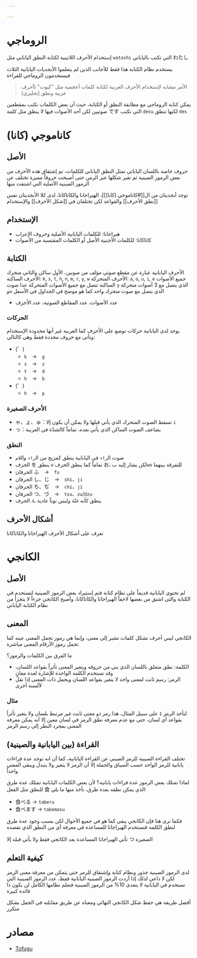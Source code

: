 ```yaml
---

---
```

# الروماجي
إستخدام الأحرف اللاتينية لكتابة النطق الياباني مثل `watashi` التي تكتب بالياباني わたし

يستخدم نظام الكتابة هذا فقط للأجانب الذين لم يتعلموا الأبجديات اليابانية الثلاث فيستخدمون الروماجي للقراءة

> الأمر مشابه لإستخدام الأحرف العربية لكتابة كلمات أعجمية مثل "كيوت" (أحرف عربية ونطق إنجليزي)

يمكن كتابة الروماجي مع مطابقة النطق أو الكتابة، حيث أن بعض الكلمات تكتب بمقطعين صوتيين لكن أحد الأصوات فيها لا ينطق مثل كلمة です التي تكتب `desu` لكنها تنطق `des`
# كاناموجي (كانا)
## الأصل
حروف خاصة باللسان الياباني تمثل النطق الياباني للكلمات، تم إشتقاق هذه الأحرف من بعض الرموز الصينية ثم تغير شكلها عبر الزمن حتى أصبحت حروفاً مميزة تختلف عن الرموز الصينية الأصلية التي اشتقت منها

توجد أبجديتان من ال[[#كاناموجي (كانا)]]، الهيراجانا والكاتاكانا، لدى كلا الأبجديتان نفس [[نطق الأحرف]] والقواعد لكن تختلفان في [[شكل الأحرف]] والإستخدام
## الإستخدام
- هيراجانا: للكلمات اليابانية الأصلية وحروف الإعراب
- كاتاكانا: للكلمات الأجنبية الأصل أو الكلمات المقتسبة من الأصوات
## الكتابة
الأحرف اليابانية عبارة عن مقطع صوتي مؤلف من صوتين، الأول ساكن والثاني متحرك
الأحرف الساكنة: `k`, `s`, `t`, `h`, `n`, `m`, `r`, `y`, `w`
الأحرف المتحركة: `a`, `o`, `u`, `i`, `e`
جميع الأصوات الساكنة تتصل مع جميع الأصوات المتحركة عدا صوت `y` الذي يتصل مع 3 أصوات متحركة و`w` الذي يتصل مع صوت متحرك واحد كما هو موضح في الجداول في الأسفل
- عدد الأصوات، عدد المقاطع الصوتية، عدد الأحرف
### الحركات
يوجد لدى اليابانية حركات توضع على الأحرف كما العربية غير أنها محدودة الإستخدام وتأتي مع حروف محددة فقط وهي كالتالي:
- (゛)
	- `k`　→　`g`
	- `s`　→　`z`
	- `t`　→　`d`
	- `h`　→　`b`
- (゜)
	- `h`　→　`p`
### الأحرف الصغيرة
- ゃ、ょ、ゅ：تسقط الصوت المتحرك الذي يأتي قبلها ولا يمكن أن يكون إلا `i`
- っ：يضاعف الصوت الساكن الذي يأتي بعده، تماماً كالشدّة في العربية
### النطق
- صوت ال`راء` في اليابانية ينطق كمزيج من ال`راء` وال`لام`
- الحرف を ينطق `o` تماماً كما ينطق الحرف お، لكن يشار إليه ب`wo` للتفرقة بينهما
- الحرفان  ふ　→　`fu`
- الحرفان し、じ　→　`shi`、`ji`
- الحرفان ち、ぢ　→　`chi`、`ji`
- الحرفان つ、づ　→　`tsu`、`zu`/`dzu`
- الحرف `ん` ينطق كأنه غنّة وليس نوناً عادية
## أشكال الأحرف
تعرف على أشكال الأحرف الهيراجانا والكاتاكانا
# الكانجي
## الأصل
لم تحتوي اليابانية قديماً على نظام كتابة فتم إستيراد بعض الرموز الصينية لتستخدم في الكتابة والتي اشتق من بعضها لاحقاً الهيراجانا والكاتاكانا، وأصبح الكانجي جزءاً لا يتجزأ من نظام الكتابة الياباني
## المعنى
الكانجي ليس أحرف تشكل كلمات تشير إلى معنى، وإنما هي رموز تحمل المعنى عينه كما تحمل رموز الأرقام المعنى مباشرة

ما الفرق بين الكلمات والرموز؟
- الكلمة: نطق متعلق باللسان الذي بني من حروفه ويتغير المعنى تأثراً بقواعد اللسان، وقد تستخدم الكلمة الواحدة للإشارة لعدة معانٍ
- الرمز: رسم ثابت لمعنى واحد لا يتغير بقواعد اللسان ويحمل ذات المعنى إذا نقل لألسنة أخرى
### مثال
لنأخذ الرمز `1` على سبيل المثال، هذا رمز ذو معنى ثابت غير مرتبط بلسان ولا يتغير تأثرأ بقواعد أي لسان، حتى مع عدم معرفة نطق الرمز في لسان معين إلا أنه يمكن معرفة المعنى بمجرد النظر إلى رسم الرمز
## القراءة (بين اليابانية والصينية)
تختلف القراءة الصينية للرمز الصيني عن القراءة اليابانية، كما أن انه توجد عدة قراءات يابانية للرمز الواحد حسب السياق والجملة إلا أن الرمز لا يتغير ولا يتبدل ويبقى المعنى واحداً

لماذا تمتلك بعض الرموز عدة قراءات يابانية؟ لأن بعض الكلمات اليابانية تمتلك عدة طرق للنطق مثل الفعل 食 الذي يمكن نطقه بعدة طرق، نأخذ منها ما يلي:
- 食べる        → `taberu`
- 食べます    → `tabemasu`

فكما نرى هنا فإن الكانجي يبقى كما هو في جميع الأحوال لكن بسبب وجود عدة طرق لنطق الكلمة فنستخدم الهيراجانا للمساعدة في معرفة أي من النطق الذي نقصده

تأتي الهيراجانا المساعدة بعد الكانجي فقط ولا يأتي قبله إلا つ الصغيرة
## كيفية التعلم
لدى الرموز الصينية جذور ونظام كتابة وإشتقاق للرمز حتى يتمكن من معرفة معنى الرمز لكن لا داعي لذلك إذا أردت الرموز الصينية اليابانية فقط، عدد الرموز الصينية التي تستخدم في اليابانية لا يتعدى 10% من الرموز الصينية فتعلم نظامها الكامل لن يكون ذا فائدة كبيرة

أفضل طريقة هي حفظ شكل الكانجي النهائي ومعناه عن طريق مقابلته في الجمل بشكل متكرر
# مصادر
- [Tofugu](https://tofugu.com/japanese/learn-hiragana)